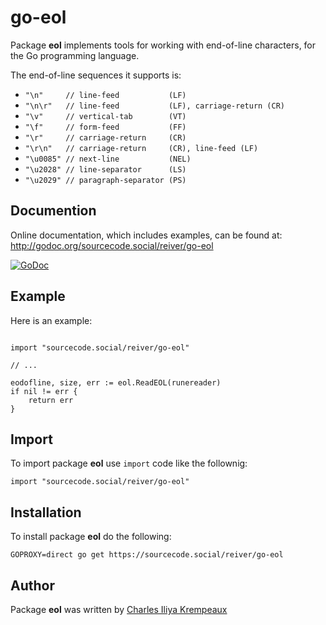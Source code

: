 # go-eol

Package **eol** implements tools for working with end-of-line characters, for the Go programming language.

The end-of-line sequences it supports is:

* `"\n"     // line-feed           (LF)`
* `"\n\r"   // line-feed           (LF), carriage-return (CR)`
* `"\v"     // vertical-tab        (VT)`
* `"\f"     // form-feed           (FF)`
* `"\r"     // carriage-return     (CR)`
* `"\r\n"   // carriage-return     (CR), line-feed (LF)`
* `"\u0085" // next-line           (NEL)`
* `"\u2028" // line-separator      (LS)`
* `"\u2029" // paragraph-separator (PS)`

## Documention

Online documentation, which includes examples, can be found at: http://godoc.org/sourcecode.social/reiver/go-eol

[![GoDoc](https://godoc.org/sourcecode.social/reiver/go-eol?status.svg)](https://godoc.org/sourcecode.social/reiver/go-eol)

## Example

Here is an example:
```golang

import "sourcecode.social/reiver/go-eol"

// ...

eodofline, size, err := eol.ReadEOL(runereader)
if nil != err {
	return err
}
```

## Import

To import package **eol** use `import` code like the follownig:
```
import "sourcecode.social/reiver/go-eol"
```

## Installation

To install package **eol** do the following:
```
GOPROXY=direct go get https://sourcecode.social/reiver/go-eol
```

## Author

Package **eol** was written by [Charles Iliya Krempeaux](http://reiver.link)
